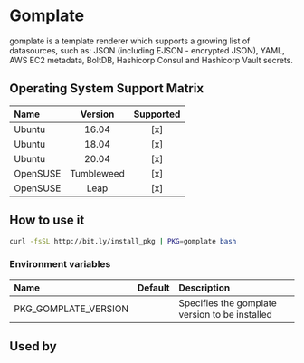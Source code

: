 # Gomplate

gomplate is a template renderer which supports a growing list of
datasources, such as: JSON (including EJSON - encrypted JSON), YAML,
AWS EC2 metadata, BoltDB, Hashicorp Consul and Hashicorp Vault
secrets.

## Operating System Support Matrix

| Name     |  Version   | Supported |
| :------- | :--------: | :-------: |
| Ubuntu   |   16.04    |    [x]    |
| Ubuntu   |   18.04    |    [x]    |
| Ubuntu   |   20.04    |    [x]    |
| OpenSUSE | Tumbleweed |    [x]    |
| OpenSUSE |    Leap    |    [x]    |

## How to use it

```bash
curl -fsSL http://bit.ly/install_pkg | PKG=gomplate bash
```

### Environment variables

| Name                 | Default | Description                                    |
| :------------------- | :------ | :--------------------------------------------- |
| PKG_GOMPLATE_VERSION |         | Specifies the gomplate version to be installed |

## Used by
